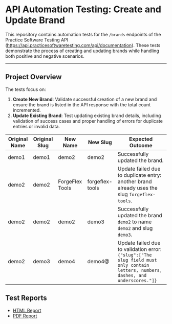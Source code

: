 # API Automation Testing: Create and Update Brand

This repository contains automation tests for the `/brands` endpoints of the Practice Software Testing API (https://api.practicesoftwaretesting.com/api/documentation). These tests demonstrate the process of creating and updating brands while handling both positive and negative scenarios.

---

## **Project Overview**

The tests focus on:
1. **Create New Brand**: Validate successful creation of a new brand and ensure the brand is listed in the API response with the total count incremented.
2. **Update Existing Brand**: Test updating existing brand details, including validation of success cases and proper handling of errors for duplicate entries or invalid data.


| Original Name | Original Slug | New Name         | New Slug         | Expected Outcome                                                                                       |
|---------------|---------------|------------------|------------------|--------------------------------------------------------------------------------------------------------|
| demo1         | demo1         | demo2            | demo2            | Successfully updated the brand.                                                                       |
| demo2         | demo2         | ForgeFlex Tools  | forgeflex-tools  | Update failed due to duplicate entry: another brand already uses the slug `forgeflex-tools`.          |
| demo2         | demo2         | demo2            | demo3            | Successfully updated the brand `demo2` to name `demo2` and slug `demo3`.                              |
| demo2         | demo3         | demo4            | demo4@           | Update failed due to validation error: `{"slug":["The slug field must only contain letters, numbers, dashes, and underscores."]}` |


## Test Reports

- [HTML Report](reports/test-report.html)
- [PDF Report](reports/test-report.pdf)

